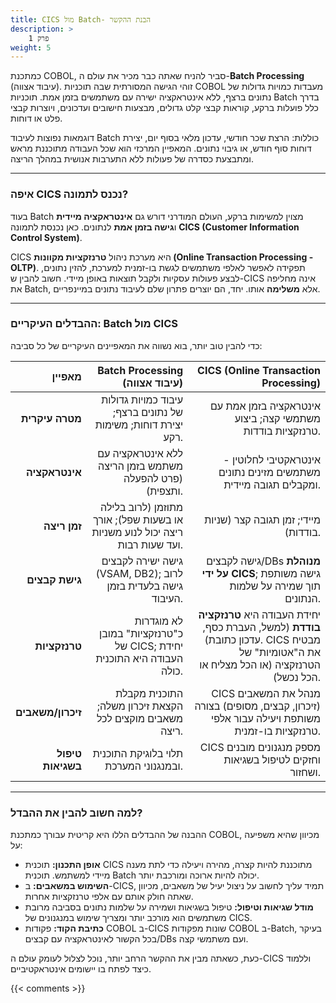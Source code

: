 ```yaml
---
title: CICS מול Batch- הבנת ההקשר
description: >
    פרק 1
weight: 5
---
```


כמתכנת COBOL, סביר להניח שאתה כבר מכיר את עולם ה-**Batch Processing** (עיבוד אצווה). זוהי הגישה המסורתית שבה תוכניות COBOL מעבדות כמויות גדולות של נתונים ברצף, ללא אינטראקציה ישירה עם משתמשים בזמן אמת. תוכניות Batch בדרך כלל פועלות ברקע, קוראות קבצי קלט גדולים, מבצעות חישובים ועדכונים, ויוצרות קבצי פלט או דוחות.

דוגמאות נפוצות לעיבוד Batch כוללות: הרצת שכר חודשי, עדכון מלאי בסוף יום, יצירת דוחות סוף חודש, או גיבוי נתונים. המאפיין המרכזי הוא שכל העבודה מתוכננת מראש ומתבצעת כסדרה של פעולות ללא התערבות אנושית במהלך הריצה.

---

### איפה CICS נכנס לתמונה?

בעוד Batch מצוין למשימות ברקע, העולם המודרני דורש גם **אינטראקציה מיידית** ו**גישה בזמן אמת** לנתונים. כאן נכנסת לתמונה **CICS (Customer Information Control System)**.

CICS היא מערכת ניהול **טרנזקציות מקוונות (Online Transaction Processing - OLTP)**. תפקידה לאפשר לאלפי משתמשים לגשת בו-זמנית למערכת, להזין נתונים, לבצע פעולות עסקיות ולקבל תוצאות באופן מיידי. חשוב להבין ש-CICS אינה מחליפה את Batch, אלא **משלימה** אותו. יחד, הם יוצרים פתרון שלם לעיבוד נתונים במיינפריים.

---

### ההבדלים העיקריים: Batch מול CICS

כדי להבין טוב יותר, בוא נשווה את המאפיינים העיקריים של כל סביבה:

| מאפיין        | Batch Processing (עיבוד אצווה)                                  | CICS (Online Transaction Processing)                          |
| ------------: | --------------------------------------------------------------: | ------------------------------------------------------------: |
| **מטרה עיקרית** | עיבוד כמויות גדולות של נתונים ברצף; יצירת דוחות; משימות רקע. | אינטראקציה בזמן אמת עם משתמשי קצה; ביצוע טרנזקציות בודדות. |
| **אינטראקציה** | ללא אינטראקציה עם משתמש בזמן הריצה (פרט להפעלה ותצפית).      | אינטראקטיבי לחלוטין - משתמשים מזינים נתונים ומקבלים תגובה מיידית. |
| **זמן ריצה** | מתוזמן (לרוב בלילה או בשעות שפל); אורך ריצה יכול לנוע משניות ועד שעות רבות. | מיידי; זמן תגובה קצר (שניות בודדות).                           |
| **גישת קבצים** | גישה ישירה לקבצים (VSAM, DB2); לרוב גישה בלעדית בזמן העיבוד.   | גישה לקבצים/DBs **מנוהלת על ידי CICS**; גישה משותפת תוך שמירה על שלמות הנתונים. |
| **טרנזקציות** | לא מוגדרות כ"טרנזקציות" במובן של CICS; יחידת העבודה היא התוכנית כולה. | יחידת העבודה היא **טרנזקציה בודדת** (למשל, העברת כסף, עדכון כתובת). CICS מבטיח את ה"אטומיות" של הטרנזקציה (או הכל מצליח או הכל נכשל). |
| **זיכרון/משאבים** | התוכנית מקבלת הקצאת זיכרון משלה; משאבים מוקצים לכל ריצה.     | CICS מנהל את המשאבים (זיכרון, קבצים, מסופים) בצורה משותפת ויעילה עבור אלפי טרנזקציות בו-זמנית. |
| **טיפול בשגיאות** | תלוי בלוגיקת התוכנית ובמנגנוני המערכת.                       | CICS מספק מנגנונים מובנים וחזקים לטיפול בשגיאות ושחזור.    |

---

### למה חשוב להבין את ההבדל?

ההבנה של ההבדלים הללו היא קריטית עבורך כמתכנת COBOL, מכיוון שהיא משפיעה על:

* **אופן התכנון:** תוכנית CICS מתוכננת להיות קצרה, מהירה ויעילה כדי לתת מענה מיידי למשתמש. תוכנית Batch יכולה להיות ארוכה ומורכבת יותר.
* **השימוש במשאבים:** ב-CICS, תמיד עליך לחשוב על ניצול יעיל של משאבים, מכיוון שאתה חולק אותם עם אלפי טרנזקציות אחרות.
* **מודל שגיאות וטיפול:** טיפול בשגיאות ושמירה על שלמות נתונים בסביבה מרובת משתמשים הוא מורכב יותר ומצריך שימוש במנגנונים של CICS.
* **כתיבת הקוד:** פקודות COBOL ב-CICS שונות מפקודות COBOL ב-Batch, בעיקר בכל הקשור לאינטראקציה עם קבצים/DBs ועם משתמשי קצה.

כעת, כשאתה מבין את ההקשר הרחב יותר, נוכל לצלול לעומק עולם ה-CICS וללמוד כיצד לפתח בו יישומים אינטראקטיביים.

{{< comments >}}